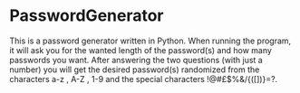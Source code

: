 # PasswordGenerator

This is a password generator written in Python. When running the program, it will ask you for the wanted length of the password(s) and how many passwords you want. After answering the two questions (with just a number) you will get the desired password(s) randomized from the characters a-z , A-Z , 1-9 and the special characters !@#£$%&/{([])}=?.
